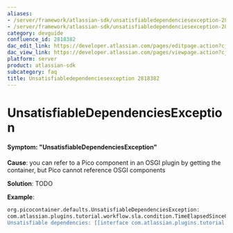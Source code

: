 ```yaml
---
aliases:
- /server/framework/atlassian-sdk/unsatisfiabledependenciesexception-2818382.html
- /server/framework/atlassian-sdk/unsatisfiabledependenciesexception-2818382.md
category: devguide
confluence_id: 2818382
dac_edit_link: https://developer.atlassian.com/pages/editpage.action?cjm=wozere&pageId=2818382
dac_view_link: https://developer.atlassian.com/pages/viewpage.action?cjm=wozere&pageId=2818382
platform: server
product: atlassian-sdk
subcategory: faq
title: Unsatisfiabledependenciesexception 2818382
---
```

# UnsatisfiableDependenciesException

#### Symptom: "UnsatisfiableDependenciesException"

**Cause**: you can refer to a Pico component in an OSGI plugin by getting the container, but Pico cannot reference OSGI components

**Solution**: TODO

**Example**:

``` bash
org.picocontainer.defaults.UnsatisfiableDependenciesException: 
com.atlassian.plugins.tutorial.workflow.sla.condition.TimeElapsedSinceCreationCondition doesn't have any satisfiable constructors. 
Unsatisfiable dependencies: [[interface com.atlassian.plugins.tutorial.workflow.sla.util.SLATimestampUtils]]
```





























































